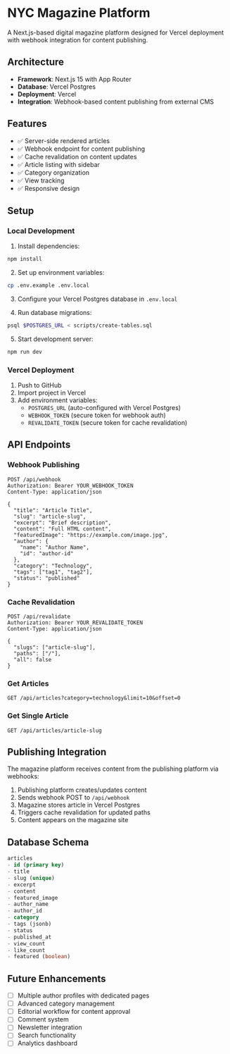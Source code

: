 # NYC Magazine Platform

A Next.js-based digital magazine platform designed for Vercel deployment with webhook integration for content publishing.

## Architecture

- **Framework**: Next.js 15 with App Router
- **Database**: Vercel Postgres
- **Deployment**: Vercel
- **Integration**: Webhook-based content publishing from external CMS

## Features

- ✅ Server-side rendered articles
- ✅ Webhook endpoint for content publishing
- ✅ Cache revalidation on content updates
- ✅ Article listing with sidebar
- ✅ Category organization
- ✅ View tracking
- ✅ Responsive design

## Setup

### Local Development

1. Install dependencies:
```bash
npm install
```

2. Set up environment variables:
```bash
cp .env.example .env.local
```

3. Configure your Vercel Postgres database in `.env.local`

4. Run database migrations:
```bash
psql $POSTGRES_URL < scripts/create-tables.sql
```

5. Start development server:
```bash
npm run dev
```

### Vercel Deployment

1. Push to GitHub
2. Import project in Vercel
3. Add environment variables:
   - `POSTGRES_URL` (auto-configured with Vercel Postgres)
   - `WEBHOOK_TOKEN` (secure token for webhook auth)
   - `REVALIDATE_TOKEN` (secure token for cache revalidation)

## API Endpoints

### Webhook Publishing
```
POST /api/webhook
Authorization: Bearer YOUR_WEBHOOK_TOKEN
Content-Type: application/json

{
  "title": "Article Title",
  "slug": "article-slug",
  "excerpt": "Brief description",
  "content": "Full HTML content",
  "featuredImage": "https://example.com/image.jpg",
  "author": {
    "name": "Author Name",
    "id": "author-id"
  },
  "category": "Technology",
  "tags": ["tag1", "tag2"],
  "status": "published"
}
```

### Cache Revalidation
```
POST /api/revalidate
Authorization: Bearer YOUR_REVALIDATE_TOKEN
Content-Type: application/json

{
  "slugs": ["article-slug"],
  "paths": ["/"],
  "all": false
}
```

### Get Articles
```
GET /api/articles?category=technology&limit=10&offset=0
```

### Get Single Article
```
GET /api/articles/article-slug
```

## Publishing Integration

The magazine platform receives content from the publishing platform via webhooks:

1. Publishing platform creates/updates content
2. Sends webhook POST to `/api/webhook`
3. Magazine stores article in Vercel Postgres
4. Triggers cache revalidation for updated paths
5. Content appears on the magazine site

## Database Schema

```sql
articles
- id (primary key)
- title
- slug (unique)
- excerpt
- content
- featured_image
- author_name
- author_id
- category
- tags (jsonb)
- status
- published_at
- view_count
- like_count
- featured (boolean)
```

## Future Enhancements

- [ ] Multiple author profiles with dedicated pages
- [ ] Advanced category management
- [ ] Editorial workflow for content approval
- [ ] Comment system
- [ ] Newsletter integration
- [ ] Search functionality
- [ ] Analytics dashboard